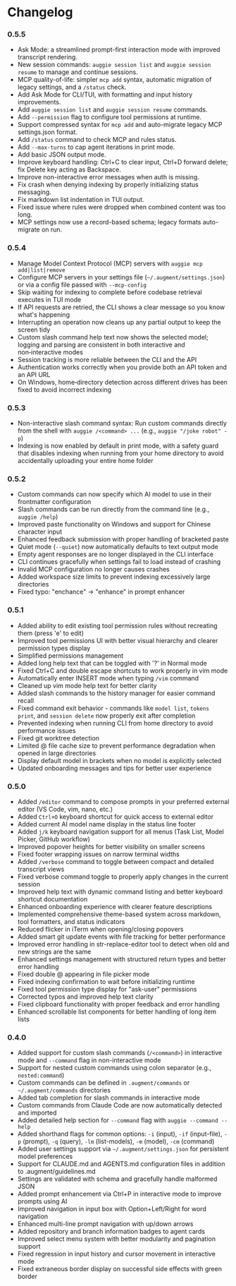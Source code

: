 # Changelog

### 0.5.5

- Ask Mode: a streamlined prompt-first interaction mode with improved transcript rendering.
- New session commands: `auggie session list` and `auggie session resume` to manage and continue sessions.
- MCP quality-of-life: simpler `mcp add` syntax, automatic migration of legacy settings, and a `/status` check.
- Add Ask Mode for CLI/TUI, with formatting and input history improvements.
- Add `auggie session list` and `auggie session resume` commands.
- Add `--permission` flag to configure tool permissions at runtime.
- Support compressed syntax for `mcp add` and auto-migrate legacy MCP settings.json format.
- Add `/status` command to check MCP and rules status.
- Add `--max-turns` to cap agent iterations in print mode.
- Add basic JSON output mode.
- Improve keyboard handling: Ctrl+C to clear input, Ctrl+D forward delete; fix Delete key acting as Backspace.
- Improve non-interactive error messages when auth is missing.
- Fix crash when denying indexing by properly initializing status messaging.
- Fix markdown list indentation in TUI output.
- Fixed issue where rules were dropped when combined content was too long.
- MCP settings now use a record-based schema; legacy formats auto-migrate on run.

### 0.5.4

- Manage Model Context Protocol (MCP) servers with `auggie mcp add|list|remove`
- Configure MCP servers in your settings file (`~/.augment/settings.json`) or via a config file passed with `--mcp-config`
- Skip waiting for indexing to complete before codebase retrieval executes in TUI mode
- If API requests are retried, the CLI shows a clear message so you know what's happening
- Interrupting an operation now cleans up any partial output to keep the screen tidy
- Custom slash command help text now shows the selected model; logging and parsing are consistent in both interactive and non‑interactive modes
- Session tracking is more reliable between the CLI and the API
- Authentication works correctly when you provide both an API token and an API URL
- On Windows, home‑directory detection across different drives has been fixed to avoid incorrect indexing

### 0.5.3

- Non-interactive slash command syntax: Run custom commands directly from the shell with `auggie /<command> ...` (e.g., `auggie "/joke robot" -p`)
- Indexing is now enabled by default in print mode, with a safety guard that disables indexing when running from your home directory to avoid accidentally uploading your entire home folder

### 0.5.2

- Custom commands can now specify which AI model to use in their frontmatter configuration
- Slash commands can be run directly from the command line (e.g., `auggie /help`)
- Improved paste functionality on Windows and support for Chinese character input
- Enhanced feedback submission with proper handling of bracketed paste
- Quiet mode (`--quiet`) now automatically defaults to text output mode
- Empty agent responses are no longer displayed in the CLI interface
- CLI continues gracefully when settings fail to load instead of crashing
- Invalid MCP configuration no longer causes crashes
- Added workspace size limits to prevent indexing excessively large directories
- Fixed typo: "enchance" → "enhance" in prompt enhancer

### 0.5.1

- Added ability to edit existing tool permission rules without recreating them (press 'e' to edit)
- Improved tool permissions UI with better visual hierarchy and clearer permission types display
- Simplified permissions management
- Added long help text that can be toggled with '?' in Normal mode
- Fixed Ctrl+C and double escape shortcuts to work properly in vim mode
- Automatically enter INSERT mode when typing `/vim` command
- Cleaned up vim mode help text for better clarity
- Added slash commands to the history manager for easier command recall
- Fixed command exit behavior - commands like `model list`, `tokens print`, and `session delete` now properly exit after completion
- Prevented indexing when running CLI from home directory to avoid performance issues
- Fixed git worktree detection
- Limited @ file cache size to prevent performance degradation when opened in large directories
- Display default model in brackets when no model is explicitly selected
- Updated onboarding messages and tips for better user experience

### 0.5.0

- Added `/editor` command to compose prompts in your preferred external editor (VS Code, vim, nano, etc.)
- Added `Ctrl+O` keyboard shortcut for quick access to external editor
- Added current AI model name display in the status line footer
- Added `j/k` keyboard navigation support for all menus (Task List, Model Picker, GitHub workflow)
- Improved popover heights for better visibility on smaller screens
- Fixed footer wrapping issues on narrow terminal widths
- Added `/verbose` command to toggle between compact and detailed transcript views
- Fixed verbose command toggle to properly apply changes in the current session
- Improved help text with dynamic command listing and better keyboard shortcut documentation
- Enhanced onboarding experience with clearer feature descriptions
- Implemented comprehensive theme-based system across markdown, tool formatters, and status indicators
- Reduced flicker in iTerm when opening/closing popovers
- Added smart git update events with file tracking for better performance
- Improved error handling in str-replace-editor tool to detect when old and new strings are the same
- Enhanced settings management with structured return types and better error handling
- Fixed double @ appearing in file picker mode
- Fixed indexing confirmation to wait before initializing runtime
- Fixed tool permission type display for "ask-user" permissions
- Corrected typos and improved help text clarity
- Fixed clipboard functionality with proper feedback and error handling
- Enhanced scrollable list components for better handling of long item lists

### 0.4.0

- Added support for custom slash commands (`/<command>`) in interactive mode and `--command` flag in non-interactive mode
- Support for nested custom commands using colon separator (e.g., `nested:command`)
- Custom commands can be defined in `.augment/commands` or `~/.augment/commands` directories
- Added tab completion for slash commands in interactive mode
- Custom commands from Claude Code are now automatically detected and imported
- Added detailed help section for `--command` flag with `auggie --command --help`
- Added shorthand flags for common options: `-i` (input), `-if` (input-file), `-p` (prompt), `-q` (query), `-lm` (list-models), `-m` (model), `-cm` (command)
- Added user settings support via `~/.augment/settings.json` for persistent model preferences
- Support for CLAUDE.md and AGENTS.md configuration files in addition to .augment/guidelines.md
- Settings are validated with schema and gracefully handle malformed JSON
- Added prompt enhancement via Ctrl+P in interactive mode to improve prompts using AI
- Improved navigation in input box with Option+Left/Right for word navigation
- Enhanced multi-line prompt navigation with up/down arrows
- Added repository and branch information badges to agent cards
- Improved select menu system with better modularity and pagination support
- Fixed regression in input history and cursor movement in interactive mode
- Fixed extraneous border display on successful side effects with green border
